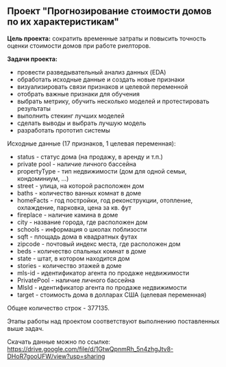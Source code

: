 <h2>Проект "Прогнозирование стоимости домов по их характеристикам"</h2>

<b>Цель проекта:</b> сократить временные затраты и повысить точность оценки стоимости домов при работе риелторов.

<b>Задачи проекта:</b>
- провести разведывательный анализ данных (EDA)
- обработать исходные данные и создать новые признаки
- визуализировать связи признаков и целевой переменной
- отобрать важные признаки для обучения
- выбрать метрику, обучить несколько моделей и протестировать результаты
- выполнить стекинг лучших моделей
- сделать выводы и выбрать лучшую модель
- разработать прототип системы

Исходные данные (17 признаков, 1 целевая переменная):
- status - статус дома (на продажу, в аренду и т.п.)
- private pool - наличие личного бассейна
- propertyType - тип недвижимости (дом для одной семьи, кондоминиум, ...)
- street - улица, на которой расположен дом
- baths - количество ванных комнат в доме
- homeFacts - год постройки, год реконструкции, отопление, охлаждение, парковка, цена за кв. фут
- fireplace - наличие камина в доме
- city - название города, где расположен дом
- schools - информация о школах поблизости
- sqft - площадь дома в квадратных футах
- zipcode - почтовый индекс места, где расположен дом
- beds - количество спальных комнат в доме
- state - штат, в котором находится дом
- stories - количество этажей в доме
- mls-id - идентификатор агента по продаже недвижимости
- PrivatePool - наличие личного бассейна
- MlsId - идентификатор агента по продаже недвижимости
- target - стоимость дома в долларах США (целевая переменная)

Общее количество строк - 377135.

Этапы работы над проектом соответствуют выполнению поставленных выше задач.

Скачать данные можно по ссылке: https://drive.google.com/file/d/1GtwQpnmRh_5n4zhgJtv8-DHoR7gooUFW/view?usp=sharing
